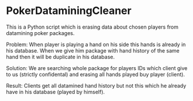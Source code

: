 # PokerDataminingCleaner
This is a Python script which is erasing data about chosen players from datamining poker packages.

Problem:
When player is playing a hand on his side this hands is already in his database. When we give him package with hand history of the same hand then it will be duplicate in his database.

Solution:
We are searching whole package for players IDs which client give to us (strictly confidental) and erasing all hands played buy player (client).

Result:
Clients get all datamined hand history but not this which he already have in his database (played by himself).
